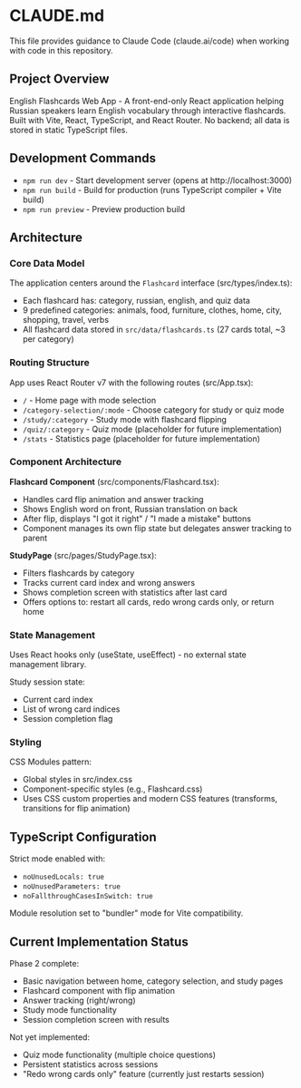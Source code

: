 # CLAUDE.md

This file provides guidance to Claude Code (claude.ai/code) when working with code in this repository.

## Project Overview

English Flashcards Web App - A front-end-only React application helping Russian speakers learn English vocabulary through interactive flashcards. Built with Vite, React, TypeScript, and React Router. No backend; all data is stored in static TypeScript files.

## Development Commands

- `npm run dev` - Start development server (opens at http://localhost:3000)
- `npm run build` - Build for production (runs TypeScript compiler + Vite build)
- `npm run preview` - Preview production build

## Architecture

### Core Data Model

The application centers around the `Flashcard` interface (src/types/index.ts):
- Each flashcard has: category, russian, english, and quiz data
- 9 predefined categories: animals, food, furniture, clothes, home, city, shopping, travel, verbs
- All flashcard data stored in `src/data/flashcards.ts` (27 cards total, ~3 per category)

### Routing Structure

App uses React Router v7 with the following routes (src/App.tsx):
- `/` - Home page with mode selection
- `/category-selection/:mode` - Choose category for study or quiz mode
- `/study/:category` - Study mode with flashcard flipping
- `/quiz/:category` - Quiz mode (placeholder for future implementation)
- `/stats` - Statistics page (placeholder for future implementation)

### Component Architecture

**Flashcard Component** (src/components/Flashcard.tsx):
- Handles card flip animation and answer tracking
- Shows English word on front, Russian translation on back
- After flip, displays "I got it right" / "I made a mistake" buttons
- Component manages its own flip state but delegates answer tracking to parent

**StudyPage** (src/pages/StudyPage.tsx):
- Filters flashcards by category
- Tracks current card index and wrong answers
- Shows completion screen with statistics after last card
- Offers options to: restart all cards, redo wrong cards only, or return home

### State Management

Uses React hooks only (useState, useEffect) - no external state management library.

Study session state:
- Current card index
- List of wrong card indices
- Session completion flag

### Styling

CSS Modules pattern:
- Global styles in src/index.css
- Component-specific styles (e.g., Flashcard.css)
- Uses CSS custom properties and modern CSS features (transforms, transitions for flip animation)

## TypeScript Configuration

Strict mode enabled with:
- `noUnusedLocals: true`
- `noUnusedParameters: true`
- `noFallthroughCasesInSwitch: true`

Module resolution set to "bundler" mode for Vite compatibility.

## Current Implementation Status

Phase 2 complete:
- Basic navigation between home, category selection, and study pages
- Flashcard component with flip animation
- Answer tracking (right/wrong)
- Study mode functionality
- Session completion screen with results

Not yet implemented:
- Quiz mode functionality (multiple choice questions)
- Persistent statistics across sessions
- "Redo wrong cards only" feature (currently just restarts session)
